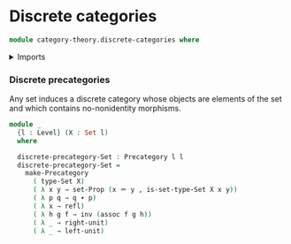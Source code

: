 # Discrete categories

```agda
module category-theory.discrete-categories where
```

<details><summary>Imports</summary>

```agda
open import category-theory.precategories

open import foundation.dependent-pair-types
open import foundation.identity-types
open import foundation.sets
open import foundation.strictly-involutive-identity-types
open import foundation.universe-levels
```

</details>

### Discrete precategories

Any set induces a discrete category whose objects are elements of the set and
which contains no-nonidentity morphisms.

```agda
module _
  {l : Level} (X : Set l)
  where

  discrete-precategory-Set : Precategory l l
  discrete-precategory-Set =
    make-Precategory
      ( type-Set X)
      ( λ x y → set-Prop (x ＝ y , is-set-type-Set X x y))
      ( λ p q → q ∙ p)
      ( λ x → refl)
      ( λ h g f → inv (assoc f g h))
      ( λ _ → right-unit)
      ( λ _ → left-unit)
```
